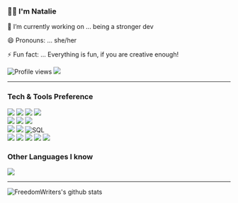 ### 👋🏽  I'm Natalie


<!-- **FreedomWriter/FreedomWriter** is a ✨ _special_ ✨ repository because its `README.md` (this file) appears on your GitHub profile.

Here are some ideas to get you started:-->

 🔭 I’m currently working on ... being a stronger dev
 <!--[Essentialism](https://github.com/FreedomWriter/essentialism-front-end), a refactor to keep me fresh-->
 
 <!-- 🤔 I’m looking for help with ... Finding my first developer role -->
 
 <!-- 💬 Ask me about ... What I can bring to your team (spoiler - it's a lot!!) -->
 
 😄 Pronouns: ... she/her
 
 ⚡ Fun fact: ... Everything is fun, if you are creative enough!
 
<!-- - 📫 How to reach me: ...-->
<!-- - 🌱 I’m currently learning ... -->

![Profile views](https://gpvc.arturio.dev/FreedomWriter)  <img src="https://img.shields.io/github/followers/FreedomWriter?label=Follow" style=" float:left, margin-right:10px" />


---


### Tech & Tools Preference

<img src = "https://img.shields.io/badge/-HTML5-E34F26?style=flat&logo=html5&logoColor=white"> <img src = "https://img.shields.io/badge/-CSS3-1572B6?style=flat&logo=css3&logoColor=white">
<img src="https://img.shields.io/badge/-JavaScript-eed718?style=flat&logo=javascript&logoColor=ffffff">
<img src="https://img.shields.io/badge/-Sass-cc6699?style=flat&logo=sass&logoColor=ffffff">
<br>
<img src="https://img.shields.io/badge/-React-000000?style=flat&logo=react&logoColor=00c8ff">
<img src="https://img.shields.io/badge/-%F0%9F%92%85%20styled--components-orange.svg?color=ffffff">
<img src="https://img.shields.io/badge/-Progressive Web Apps-5A0FC8?style=flat">
<br>
<img src="https://img.shields.io/badge/-Express.js-787878?style=flat">
<img src="https://img.shields.io/badge/-Node.js-3C873A?style=flat&logo=Node.js&logoColor=white">
![SQL](https://img.shields.io/badge/-SQL-000000?style=flat&logo=postgresql)
<br>
<img src="http://img.shields.io/badge/-Git-F1502F?style=flat&logo=git&logoColor=FFFFFF">
<img src="http://img.shields.io/badge/-Github-000000?style=flat&logo=github&logoColor=FFFFFF">
<img src="http://img.shields.io/badge/-VS%20Code-007ACC?style=flat&logo=visual%20studio%20code&logoColor=white">
<img src="http://img.shields.io/badge/-Heroku-430098?style=flat&logo=heroku&logoColor=white">
<img src="http://img.shields.io/badge/-Vercel-black?style=flat&logo=vercel&logoColor=white">

### Other Languages I know
<img src="https://img.shields.io/badge/-Python-black?style=flat&logo=python&logoColor=white"> 

---
![FreedomWriters's github stats](https://github-readme-stats.vercel.app/api?username=FreedomWriter&show_icons=true&title_color=fff&icon_color=79ff97&text_color=9f9f9f&bg_color=151515)
